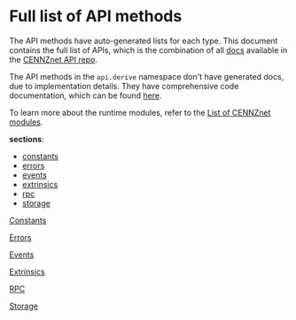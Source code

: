 # Full list of API methods

The API methods have auto-generated lists for each type. This document contains the full list of APIs, which is the combination of all [docs](https://github.com/cennznet/api.js/tree/develop/docs/cennznet) available in the [CENNZnet API repo](https://github.com/cennznet/api.js).

The API methods in the `api.derive` namespace don't have generated docs, due to implementation details. They have comprehensive code documentation, which can be found [here](https://github.com/cennznet/api.js/tree/develop/packages/api/src/derives).

To learn more about the runtime modules, refer to the [List of CENNZnet modules](Runtime-modules/List-of-cennznet-modules).


**sections**:
- [constants](/CENNZnet-API/Full-list?id=title-constants)
- [errors](/CENNZnet-API/Full-list?id=title-errors)
- [events](/CENNZnet-API/Full-list?id=title-events)
- [extrinsics](/CENNZnet-API/Full-list?id=title-extrinsics)
- [rpc](/CENNZnet-API/Full-list?id=title-rpc)
- [storage](/CENNZnet-API/Full-list?id=title-storage)

[Constants](https://raw.githubusercontent.com/cennznet/api.js/develop/docs/cennznet/constants.md ':include :type=tsdoc')

[Errors](https://raw.githubusercontent.com/cennznet/api.js/develop/docs/cennznet/errors.md ':include :type=tsdoc')

[Events](https://raw.githubusercontent.com/cennznet/api.js/develop/docs/cennznet/events.md ':include :type=tsdoc')

[Extrinsics](https://raw.githubusercontent.com/cennznet/api.js/develop/docs/cennznet/extrinsics.md ':include :type=tsdoc')

[RPC](https://raw.githubusercontent.com/cennznet/api.js/develop/docs/cennznet/rpc.md ':include :type=tsdoc')

[Storage](https://raw.githubusercontent.com/cennznet/api.js/develop/docs/cennznet/storage.md ':include :type=tsdoc')

